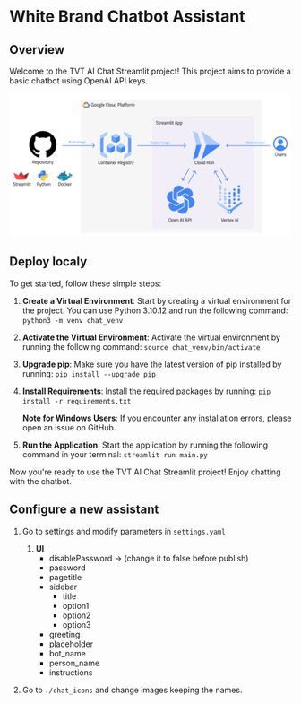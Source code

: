 # White Brand Chatbot Assistant

## Overview
Welcome to the TVT AI Chat Streamlit project! This project aims to provide a basic chatbot using OpenAI API keys.

![Arquitectura](./architecture.png)

## Deploy localy
To get started, follow these simple steps:

1. **Create a Virtual Environment**: Start by creating a virtual environment for the project. You can use Python 3.10.12 and run the following command: ```python3 -m venv chat_venv```

2. **Activate the Virtual Environment**: Activate the virtual environment by running the following command: ```source chat_venv/bin/activate```

3. **Upgrade pip**: Make sure you have the latest version of pip installed by running: ```pip install --upgrade pip```

4. **Install Requirements**: Install the required packages by running: ```pip install -r requirements.txt```

   **Note for Windows Users**: If you encounter any installation errors, please open an issue on GitHub.

5. **Run the Application**: Start the application by running the following command in your terminal: ```streamlit run main.py```

Now you're ready to use the TVT AI Chat Streamlit project! Enjoy chatting with the chatbot.


## Configure a new assistant

1. Go to settings and modify parameters in ```settings.yaml```
   
   1. **UI**
      - disablePassword -> (change it to false before publish)
      - password
      - pagetitle
      - sidebar
        - title
        - option1
        - option2
        - option3
      - greeting
      - placeholder
      - bot_name
      - person_name
      - instructions 

2. Go to `./chat_icons` and change images keeping the names.